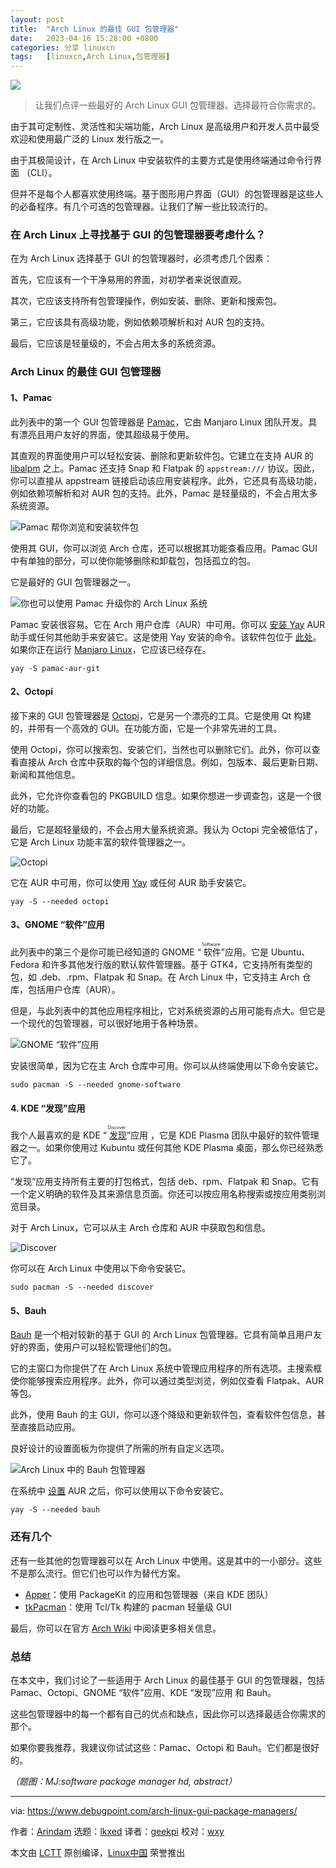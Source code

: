 ```yaml
---
layout: post
title:	"Arch Linux 的最佳 GUI 包管理器"
date:	2023-04-16 15:28:00 +0800 
categories:	分享 linuxcn 
tags:	[linuxcn,Arch Linux,包管理器]
---
```



![](/Asserts/Images//attachment/album/202304/16/152829wbmjtg5fgjiyf4lt.jpg)



> 
> 让我们点评一些最好的 Arch Linux GUI 包管理器。选择最符合你需求的。
> 
> 
> 


由于其可定制性、灵活性和尖端功能，Arch Linux 是高级用户和开发人员中最受欢迎和使用最广泛的 Linux 发行版之一。


由于其极简设计，在 Arch Linux 中安装软件的主要方式是使用终端通过命令行界面 （CLI）。


但并不是每个人都喜欢使用终端。基于图形用户界面（GUI）的包管理器是这些人的必备程序。有几个可选的包管理器。让我们了解一些比较流行的。


### 在 Arch Linux 上寻找基于 GUI 的包管理器要考虑什么？


在为 Arch Linux 选择基于 GUI 的包管理器时，必须考虑几个因素：


首先，它应该有一个干净易用的界面，对初学者来说很直观。


其次，它应该支持所有包管理操作，例如安装、删除、更新和搜索包。


第三，它应该具有高级功能，例如依赖项解析和对 AUR 包的支持。


最后，它应该是轻量级的，不会占用太多的系统资源。


### Arch Linux 的最佳 GUI 包管理器


#### 1、Pamac


此列表中的第一个 GUI 包管理器是 [Pamac](https://wiki.manjaro.org/index.php/Pamac)，它由 Manjaro Linux 团队开发。具有漂亮且用户友好的界面，使其超级易于使用。


其直观的界面使用户可以轻松安装、删除和更新软件包。它建立在支持 AUR 的 [libalpm](https://man.archlinux.org/man/libalpm.3.en) 之上。Pamac 还支持 Snap 和 Flatpak 的 `appstream:///` 协议。因此，你可以直接从 appstream 链接启动该应用安装程序。此外，它还具有高级功能，例如依赖项解析和对 AUR 包的支持。此外，Pamac 是轻量级的，不会占用太多系统资源。


![Pamac 帮你浏览和安装软件包](/Asserts/Images//attachment/album/202304/16/152956n8hf1ozbb6fcd5jb.jpg)


使用其 GUI，你可以浏览 Arch 仓库，还可以根据其功能查看应用。Pamac GUI 中有单独的部分，可以使你能够删除和卸载包，包括孤立的包。


它是最好的 GUI 包管理器之一。


![你也可以使用 Pamac 升级你的 Arch Linux 系统](/Asserts/Images//attachment/album/202304/16/153004a2ypk2txkjdoz1py.jpg)


Pamac 安装很容易。它在 Arch 用户仓库（AUR）中可用。你可以 [安装 Yay](https://www.debugpoint.com/install-yay-arch/) AUR 助手或任何其他助手来安装它。这是使用 Yay 安装的命令。该软件包位于 [此处](https://aur.archlinux.org/packages/pamac-aur-git)。如果你正在运行 [Manjaro Linux](https://www.debugpoint.com/manjaro-linux-review-2022/)，它应该已经存在。



```
yay -S pamac-aur-git

```

#### 2、Octopi


接下来的 GUI 包管理器是 [Octopi](https://tintaescura.com/projects/octopi/)，它是另一个漂亮的工具。它是使用 Qt 构建的，并带有一个高效的 GUI。在功能方面，它是一个非常先进的工具。


使用 Octopi，你可以搜索包、安装它们，当然也可以删除它们。此外，你可以查看直接从 Arch 仓库中获取的每个包的详细信息。例如，包版本、最后更新日期、新闻和其他信息。


此外，它允许你查看包的 PKGBUILD 信息。如果你想进一步调查包，这是一个很好的功能。


最后，它是超轻量级的，不会占用大量系统资源。我认为 Octopi 完全被低估了，它是 Arch Linux 功能丰富的软件管理器之一。


![Octopi](/Asserts/Images//attachment/album/202304/16/153011zeibgigu1vp8gh00.jpg)


它在 AUR 中可用，你可以使用 [Yay](https://www.debugpoint.com/install-yay-arch/) 或任何 AUR 助手安装它。



```
yay -S --needed octopi

```

#### 3、GNOME “软件”应用


此列表中的第三个是你可能已经知道的 GNOME “<ruby> 软件 <rt>  Software </rt></ruby>”应用。它是 Ubuntu、Fedora 和许多其他发行版的默认软件管理器。基于 GTK4，它支持所有类型的包，如 .deb、.rpm、Flatpak 和 Snap。在 Arch Linux 中，它支持主 Arch 仓库，包括用户仓库（AUR）。


但是，与此列表中的其他应用程序相比，它对系统资源的占用可能有点大。但它是一个现代的包管理器，可以很好地用于各种场景。


![GNOME “软件”应用](/Asserts/Images//attachment/album/202304/16/153021m4peh71t87zanpzm.jpg)


安装很简单，因为它在主 Arch 仓库中可用。你可以从终端使用以下命令安装它。



```
sudo pacman -S --needed gnome-software

```

#### 4. KDE “发现”应用


我个人最喜欢的是 KDE “<ruby> <a href="https://apps.kde.org/discover/">  发现 </a> <rt>  Discover </rt></ruby>”应用 ，它是 KDE Plasma 团队中最好的软件管理器之一。如果你使用过 Kubuntu 或任何其他 KDE Plasma 桌面，那么你已经熟悉它了。


“发现”应用支持所有主要的打包格式，包括 deb、rpm、Flatpak 和 Snap。它有一个定义明确的软件及其来源信息页面。你还可以按应用名称搜索或按应用类别浏览目录。


对于 Arch Linux，它可以从主 Arch 仓库和 AUR 中获取包和信息。


![Discover](/Asserts/Images//attachment/album/202304/16/153028st32xjn3jjvalctl.jpg)


你可以在 Arch Linux 中使用以下命令安装它。



```
sudo pacman -S --needed discover

```

#### 5、Bauh


[Bauh](https://github.com/vinifmor/bauh) 是一个相对较新的基于 GUI 的 Arch Linux 包管理器。它具有简单且用户友好的界面，使用户可以轻松管理他们的包。


它的主窗口为你提供了在 Arch Linux 系统中管理应用程序的所有选项。主搜索框使你能够搜索应用程序。此外，你可以通过类型浏览，例如仅查看 Flatpak、AUR 等包。


此外，使用 Bauh 的主 GUI，你可以逐个降级和更新软件包，查看软件包信息，甚至直接启动应用。


良好设计的设置面板为你提供了所需的所有自定义选项。


![Arch Linux 中的 Bauh 包管理器](/Asserts/Images//attachment/album/202304/16/153037h98dotlqbdidz89c.jpg)


在系统中 [设置](https://www.debugpoint.com/install-yay-arch/) AUR 之后，你可以使用以下命令安装它。



```
yay -S --needed bauh

```

### 还有几个


还有一些其他的包管理器可以在 Arch Linux 中使用。这是其中的一小部分。这些不是那么流行。但它们也可以作为替代方案。


* [Apper](https://apps.kde.org//system/apper/)：使用 PackageKit 的应用和包管理器（来自 KDE 团队）
* [tkPacman](https://aur.archlinux.org/packages/tkpacman)：使用 Tcl/Tk 构建的 pacman 轻量级 GUI


最后，你可以在官方 [Arch Wiki](https://wiki.archlinux.org/title/Pacman/Tips_and_tricks#Graphical) 中阅读更多相关信息。


### 总结


在本文中，我们讨论了一些适用于 Arch Linux 的最佳基于 GUI 的包管理器，包括 Pamac、Octopi、GNOME “软件”应用、KDE “发现”应用 和 Bauh。


这些包管理器中的每一个都有自己的优点和缺点，因此你可以选择最适合你需求的那个。


如果你要我推荐，我建议你试试这些：Pamac、Octopi 和 Bauh。它们都是很好的。


*（题图：MJ:software package manager hd, abstract）*




---


via: <https://www.debugpoint.com/arch-linux-gui-package-managers/>


作者：[Arindam](https://www.debugpoint.com/author/admin1/) 选题：[lkxed](https://github.com/lkxed/) 译者：[geekpi](https://github.com/geekpi) 校对：[wxy](https://github.com/wxy)


本文由 [LCTT](https://github.com/LCTT/TranslateProject) 原创编译，[Linux中国](https://linux.cn/) 荣誉推出
